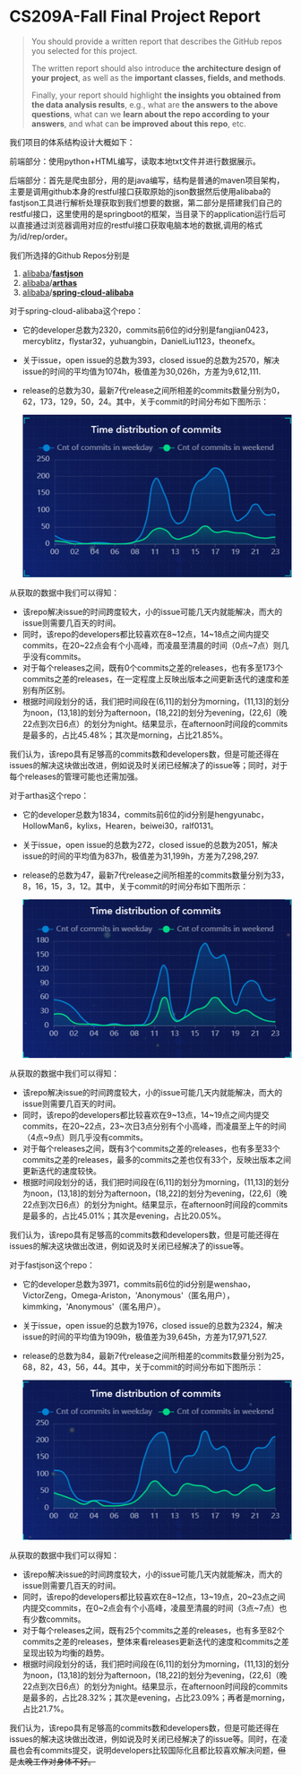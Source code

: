 # CS209A-Fall Final Project Report

> You should provide a written report that describes the GitHub repos you selected for this project. 
>
> The written report should also introduce **the architecture design of your project**, as well as the **important classes, fields, and methods**.
>
> Finally, your report should highlight **the insights you obtained from the data analysis results**, e.g., what are **the answers to the above questions**, what can we **learn about the repo according to your answers**, and what can **be improved about this repo**, etc.

我们项目的体系结构设计大概如下：

前端部分：使用python+HTML编写，读取本地txt文件并进行数据展示。

后端部分：首先是爬虫部分，用的是java编写，结构是普通的maven项目架构，主要是调用github本身的restful接口获取原始的json数据然后使用alibaba的fastjson工具进行解析处理获取到我们想要的数据，第二部分是搭建我们自己的restful接口，这里使用的是springboot的框架，当目录下的application运行后可以直接通过浏览器调用对应的restful接口获取电脑本地的数据,调用的格式为/id/rep/order。

我们所选择的Github Repos分别是

1. [alibaba](https://github.com/alibaba)/**[fastjson](https://github.com/alibaba/fastjson)**
2. [alibaba](https://github.com/alibaba)/**[arthas](https://github.com/alibaba/arthas)**
3. [alibaba](https://github.com/alibaba)/**[spring-cloud-alibaba](https://github.com/alibaba/spring-cloud-alibaba)**



对于spring-cloud-alibaba这个repo：

- 它的developer总数为2320，commits前6位的id分别是fangjian0423，mercyblitz，flystar32，yuhuangbin，DanielLiu1123，theonefx。

- 关于issue，open issue的总数为393，closed issue的总数为2570，解决issue的时间的平均值为1074h，极值差为30,026h，方差为9,612,111.

- release的总数为30，最新7代release之间所相差的commits数量分别为0，62，173，129，50，24。其中，关于commit的时间分布如下图所示：

  ![image-20221218184144066](pic/image-20221218184144066.png)

从获取的数据中我们可以得知：

- 该repo解决issue的时间跨度较大，小的issue可能几天内就能解决，而大的issue则需要几百天的时间。
- 同时，该repo的developers都比较喜欢在8~12点，14~18点之间内提交commits，在20~22点会有个小高峰，而凌晨至清晨的时间（0点~7点）则几乎没有commits。
- 对于每个releases之间，既有0个commits之差的releases，也有多至173个commits之差的releases，在一定程度上反映出版本之间更新迭代的速度和差别有所区别。
- 根据时间段划分的话，我们把时间段在(6,11]的划分为morning，(11,13]的划分为noon，(13,18]的划分为afternoon，(18,22]的划分为evening，(22,6]（晚22点到次日6点）的划分为night。结果显示，在afternoon时间段的commits是最多的，占比45.48%；其次是morning，占比21.85%。

我们认为，该repo具有足够高的commits数和developers数，但是可能还得在issues的解决这块做出改进，例如说及时关闭已经解决了的issue等；同时，对于每个releases的管理可能也还需加强。



对于arthas这个repo：

- 它的developer总数为1834，commits前6位的id分别是hengyunabc，HollowMan6，kylixs，Hearen，beiwei30，ralf0131。

- 关于issue，open issue的总数为272，closed issue的总数为2051，解决issue的时间的平均值为837h，极值差为31,199h，方差为7,298,297.

- release的总数为47，最新7代release之间所相差的commits数量分别为33，8，16，15，3，12。其中，关于commit的时间分布如下图所示：

  ![image-20221218184453291](pic/image-20221218184453291.png)

从获取的数据中我们可以得知：

- 该repo解决issue的时间跨度较大，小的issue可能几天内就能解决，而大的issue则需要几百天的时间。
- 同时，该repo的developers都比较喜欢在9~13点，14~19点之间内提交commits，在20~22点，23~次日3点分别有个小高峰，而凌晨至上午的时间（4点~9点）则几乎没有commits。
- 对于每个releases之间，既有3个commits之差的releases，也有多至33个commits之差的releases，最多的commits之差也仅有33个，反映出版本之间更新迭代的速度较快。
- 根据时间段划分的话，我们把时间段在(6,11]的划分为morning，(11,13]的划分为noon，(13,18]的划分为afternoon，(18,22]的划分为evening，(22,6]（晚22点到次日6点）的划分为night。结果显示，在afternoon时间段的commits是最多的，占比45.01%；其次是evening，占比20.05%。

我们认为，该repo具有足够高的commits数和developers数，但是可能还得在issues的解决这块做出改进，例如说及时关闭已经解决了的issue等。



对于fastjson这个repo：

- 它的developer总数为3971，commits前6位的id分别是wenshao，VictorZeng，Omega-Ariston，'Anonymous'（匿名用户），kimmking，'Anonymous'（匿名用户）。

- 关于issue，open issue的总数为1976，closed issue的总数为2324，解决issue的时间的平均值为1909h，极值差为39,645h，方差为17,971,527.

- release的总数为84，最新7代release之间所相差的commits数量分别为25，68，82，43，56，44。其中，关于commit的时间分布如下图所示：

  ![image-20221218184622466](pic/image-20221218184622466.png)

从获取的数据中我们可以得知：

- 该repo解决issue的时间跨度较大，小的issue可能几天内就能解决，而大的issue则需要几百天的时间。
- 同时，该repo的developers都比较喜欢在8~12点，13~19点，20~23点之间内提交commits，在0~2点会有个小高峰，凌晨至清晨的时间（3点~7点）也有少数commits。
- 对于每个releases之间，既有25个commits之差的releases，也有多至82个commits之差的releases，整体来看releases更新迭代的速度和commits之差呈现出较为均衡的趋势。
- 根据时间段划分的话，我们把时间段在(6,11]的划分为morning，(11,13]的划分为noon，(13,18]的划分为afternoon，(18,22]的划分为evening，(22,6]（晚22点到次日6点）的划分为night。结果显示，在afternoon时间段的commits是最多的，占比28.32%；其次是evening，占比23.09%；再者是morning，占比21.7%。

我们认为，该repo具有足够高的commits数和developers数，但是可能还得在issues的解决这块做出改进，例如说及时关闭已经解决了的issue等。同时，在凌晨也会有commits提交，说明developers比较国际化且都比较喜欢解决问题，~~但是太晚工作对身体不好。~~

